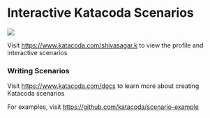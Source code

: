# Interactive Katacoda Scenarios

[![](http://shields.katacoda.com/katacoda/shivasagar.k/count.svg)](https://www.katacoda.com/shivasagar.k "Get your profile on Katacoda.com")

Visit https://www.katacoda.com/shivasagar.k to view the profile and interactive scenarios

### Writing Scenarios
Visit https://www.katacoda.com/docs to learn more about creating Katacoda scenarios

For examples, visit https://github.com/katacoda/scenario-example
